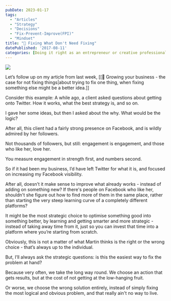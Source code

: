 ```yaml
---
pubDate: 2023-01-17
tags:
  - "Articles"
  - "Strategy"
  - "Decisions"
  - "Fix-Prevent-Improve(FPI)"
  - "Mindset"
title: "📄 Fixing What Don't Need Fixing"
datePublished: '2017-08-11'
categories: [Doing it right as an entrepreneur or creative professional, Psychology in sales and marketing]
---
```


![](SalesFlowCoach.app_Illustrations_systems_thinking_which_problem_to_fix_MartinStellar.png.png)

Let’s follow up on my article from last week, [[📄 Growing your business - the case for not fixing things|about trying to fix one thing, when fixing  something else might be a better idea.]]

Consider this example: A while ago, a client asked questions about getting onto Twitter. How it works, what the best strategy is, and so on.

I gave her some ideas, but then I asked about the why. What would be the logic?

After all, this client had a fairly strong presence on Facebook, and is wildly admired by her followers.

Not thousands of followers, but still: engagement is engagement, and those who like her, love her.

You measure engagement in strength first, and numbers second.

So if it had been my business, I’d have left Twitter for what it is, and focused on increasing my Facebook visibility.

After all, doesn’t it make sense to improve what already works - instead of adding on something new? If there's people on Facebook who like her, shouldn't she figure out how to find more of them in the same place, rather than starting the very steep learning curve of a completely different platforms?

It might be the most strategic choice to optimise something good into something better, by learning and getting smarter and more strategic - instead of taking away time from it, just so you can invest that time into a platform where you’re starting from scratch.

Obviously, this is not a matter of what Martin thinks is the right or the wrong choice - that’s always up to the individual.

But, I’ll always ask the strategic questions: is this the easiest way to fix the problem at hand?

Because very often, we take the long way round. We choose an action that gets results, but at the cost of not getting at the low-hanging fruit.

Or worse, we choose the wrong solution entirely, instead of simply fixing the most logical and obvious problem, and that really ain't no way to live.
